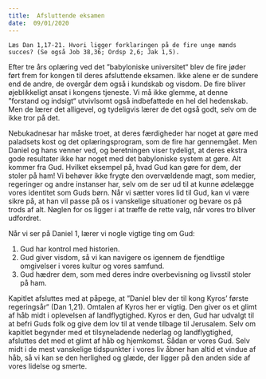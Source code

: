 ```yaml
---
title:  Afsluttende eksamen
date:  09/01/2020
---
```


`Læs Dan 1,17-21. Hvori ligger forklaringen på de fire unge mænds succes? (Se også Job 38,36; Ordsp 2,6; Jak 1,5).`

Efter tre års oplæring ved det ”babyloniske universitet“ blev de fire jøder ført frem for kongen til deres afsluttende eksamen. Ikke alene er de sundere end de andre, de overgår dem også i kundskab og visdom. De fire bliver øjeblikkeligt ansat i kongens tjeneste. Vi må ikke glemme, at denne ”forstand og indsigt“ utvivlsomt også indbefattede en hel del hedenskab. Men de lærer det alligevel, og tydeligvis lærer de det også godt, selv om de ikke tror på det.

Nebukadnesar har måske troet, at deres færdigheder har noget at gøre med paladsets kost og det oplæringsprogram, som de fire har gennemgået. Men Daniel og hans venner ved, og beretningen viser tydeligt, at deres ekstra gode resultater ikke har noget med det babyloniske system at gøre. Alt kommer fra Gud. Hvilket eksempel på, hvad Gud kan gøre for dem, der stoler på ham! Vi behøver ikke frygte den overvældende magt, som medier, regeringer og andre instanser har, selv om de ser ud til at kunne ødelægge vores identitet som Guds børn. Når vi sætter vores lid til Gud, kan vi være sikre på, at han vil passe på os i vanskelige situationer og bevare os på trods af alt. Nøglen for os ligger i at træffe de rette valg, når vores tro bliver udfordret.

Når vi ser på Daniel 1, lærer vi nogle vigtige ting om Gud:

1.	Gud har kontrol med historien.
2.	Gud giver visdom, så vi kan navigere os igennem de fjendtlige omgivelser i vores kultur og vores samfund.
3.	Gud hædrer dem, som med deres indre overbevisning og livsstil stoler på ham.

Kapitlet afsluttes med at påpege, at ”Daniel blev der til kong Kyros’ første regeringsår“ (Dan 1,21). Omtalen af Kyros her er vigtig. Den giver os et glimt af håb midt i oplevelsen af landflygtighed. Kyros er den, Gud har udvalgt til at befri Guds folk og give dem lov til at vende tilbage til Jerusalem. Selv om kapitlet begynder med et tilsyneladende nederlag og landflygtighed, afsluttes det med et glimt af håb og hjemkomst. Sådan er vores Gud. Selv midt i de mest vanskelige tidspunkter i vores liv åbner han altid et vindue af håb, så vi kan se den herlighed og glæde, der ligger på den anden side af vores lidelse og smerte.